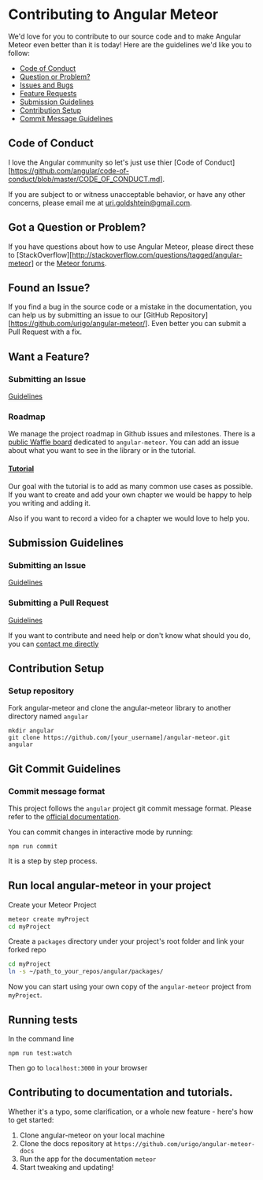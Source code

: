 # Contributing to Angular Meteor

We'd love for you to contribute to our source code and to make Angular Meteor even better than it is
today! Here are the guidelines we'd like you to follow:

 - [Code of Conduct](#coc)
 - [Question or Problem?](#question)
 - [Issues and Bugs](#issue)
 - [Feature Requests](#feature)
 - [Submission Guidelines](#submit)
 - [Contribution Setup](#setup)
 - [Commit Message Guidelines](#commit)

## <a name="coc"></a> Code of Conduct
I love the Angular community so let's just use thier [Code of Conduct][https://github.com/angular/code-of-conduct/blob/master/CODE_OF_CONDUCT.md].

If you are subject to or witness unacceptable behavior, or have any other concerns, please email me at uri.goldshtein@gmail.com.

## <a name="question"></a> Got a Question or Problem?

If you have questions about how to use Angular Meteor, please direct these to [StackOverflow][http://stackoverflow.com/questions/tagged/angular-meteor] or the [Meteor forums](https://forums.meteor.com/).

## <a name="issue"></a> Found an Issue?
If you find a bug in the source code or a mistake in the documentation, you can help us by
submitting an issue to our [GitHub Repository][https://github.com/urigo/angular-meteor/]. Even better you can submit a Pull Request
with a fix.

## <a name="feature"></a> Want a Feature?

### Submitting an Issue
[Guidelines](https://github.com/Urigo/angular-meteor/blob/master/.github/ISSUE_TEMPLATE.md)

### Roadmap

We manage the project roadmap in Github issues and milestones. There is a [public Waffle board](https://waffle.io/Urigo/angular-meteor)
dedicated to `angular-meteor`. You can add an issue about what you want to see in the library or in the tutorial.

#### [Tutorial](http://angular-meteor.com/tutorial)

Our goal with the tutorial is to add as many common use cases as possible. If you want to create and add your own
chapter we would be happy to help you writing and adding it.

Also if you want to record a video for a chapter we would love to help you.

## <a name="submit"></a> Submission Guidelines

### Submitting an Issue
[Guidelines](https://github.com/Urigo/angular-meteor/blob/master/.github/ISSUE_TEMPLATE.md)

### Submitting a Pull Request
[Guidelines](https://github.com/Urigo/angular-meteor/blob/master/.github/PULL_REQUEST_TEMPLATE.md)

If you want to contribute and need help or don't know what should you do, you can [contact me directly](https://github.com/urigo)

## <a name="setup"></a> Contribution Setup

### Setup repository

Fork angular-meteor and clone the angular-meteor library to another directory named `angular`
```
mkdir angular
git clone https://github.com/[your_username]/angular-meteor.git angular
```

## <a name="commit"></a> Git Commit Guidelines

### Commit message format

This project follows the `angular` project git commit message format.
Please refer to the [official documentation](https://github.com/angular/angular.js/blob/master/CONTRIBUTING.md#-git-commit-guidelines).

You can commit changes in interactive mode by running:

```
npm run commit
```

It is a step by step process.

## Run local angular-meteor in your project

Create your Meteor Project

```bash
meteor create myProject
cd myProject
```

Create a `packages` directory under your project's root folder and link your forked repo

```bash
cd myProject
ln -s ~/path_to_your_repos/angular/packages/
```

Now you can start using your own copy of the `angular-meteor` project from `myProject`.

## Running tests

In the command line
```
npm run test:watch
```

Then go to `localhost:3000` in your browser

## Contributing to documentation and tutorials.

Whether it's a typo, some clarification, or a whole new feature - here's how to get started:

1. Clone angular-meteor on your local machine
2. Clone the docs repository at `https://github.com/urigo/angular-meteor-docs`
3. Run the app for the documentation `meteor`
4. Start tweaking and updating!
